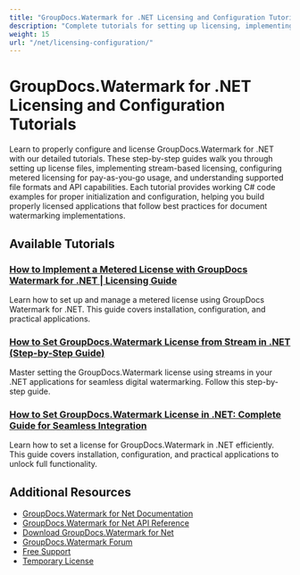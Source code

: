 ```yaml
---
title: "GroupDocs.Watermark for .NET Licensing and Configuration Tutorials"
description: "Complete tutorials for setting up licensing, implementing metered licensing, and configuring GroupDocs.Watermark in your .NET applications."
weight: 15
url: "/net/licensing-configuration/"
---
```


# GroupDocs.Watermark for .NET Licensing and Configuration Tutorials

Learn to properly configure and license GroupDocs.Watermark for .NET with our detailed tutorials. These step-by-step guides walk you through setting up license files, implementing stream-based licensing, configuring metered licensing for pay-as-you-go usage, and understanding supported file formats and API capabilities. Each tutorial provides working C# code examples for proper initialization and configuration, helping you build properly licensed applications that follow best practices for document watermarking implementations.

## Available Tutorials

### [How to Implement a Metered License with GroupDocs Watermark for .NET | Licensing Guide](./implement-metered-license-groupdocs-watermark-dotnet/)
Learn how to set up and manage a metered license using GroupDocs Watermark for .NET. This guide covers installation, configuration, and practical applications.

### [How to Set GroupDocs.Watermark License from Stream in .NET (Step-by-Step Guide)](./groupdocs-watermark-license-stream-dotnet/)
Master setting the GroupDocs.Watermark license using streams in your .NET applications for seamless digital watermarking. Follow this step-by-step guide.

### [How to Set GroupDocs.Watermark License in .NET&#58; Complete Guide for Seamless Integration](./groupdocs-watermark-license-net-guide/)
Learn how to set a license for GroupDocs.Watermark in .NET efficiently. This guide covers installation, configuration, and practical applications to unlock full functionality.

## Additional Resources

- [GroupDocs.Watermark for Net Documentation](https://docs.groupdocs.com/watermark/net/)
- [GroupDocs.Watermark for Net API Reference](https://reference.groupdocs.com/watermark/net/)
- [Download GroupDocs.Watermark for Net](https://releases.groupdocs.com/watermark/net/)
- [GroupDocs.Watermark Forum](https://forum.groupdocs.com/c/watermark)
- [Free Support](https://forum.groupdocs.com/)
- [Temporary License](https://purchase.groupdocs.com/temporary-license/)

